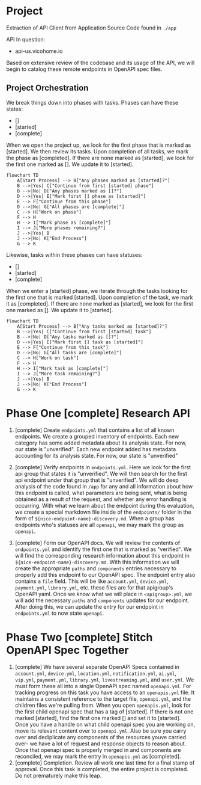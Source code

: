 # Project

Extraction of API Client from Application Source Code found in `./app`

API In question:

* api-us.vicohome.io

Based on extensive review of the codebase and its usage of the API, we will begin to catalog these remote endpoints in OpenAPI spec files.

## Project Orchestration

We break things down into phases with tasks. Phases can have these states:

* []
* [started]
* [complete]

When we open the project up, we look for the first phase that is marked as [started]. We then review its tasks. Upon completion of all tasks, we mark the phase as [completed]. If there are none marked as [started], we look for the first one marked as []. We update it to [started].


```mermaid
flowchart TD
    A[Start Process] --> B["Any phases marked as [started]?"]
    B -->|Yes| C["Continue from first [started] phase"]
    B -->|No| D["Any phases marked as []?"]
    D -->|Yes| E["Mark first [] phase as [started]"]
    E --> F["Continue from this phase"]
    D -->|No| G["All phases are [complete]"]
    C --> H["Work on phase"]
    F --> H
    H --> I["Mark phase as [complete]"]
    I --> J["More phases remaining?"]
    J -->|Yes| B
    J -->|No| K["End Process"]
    G --> K
```

Likewise, tasks within these phases can have statuses:

* []
* [started]
* [complete]

When we enter a [started] phase, we iterate through the tasks looking for the first one that is marked [started]. Upon completion of the task, we mark it as [completed]. If there are none marked as [started], we look for the first one marked as []. We update it to [started].

```mermaid
flowchart TD
    A[Start Process] --> B["Any tasks marked as [started]?"]
    B -->|Yes| C["Continue from first [started] task"]
    B -->|No| D["Any tasks marked as []?"]
    D -->|Yes| E["Mark first [] task as [started]"]
    E --> F["Continue from this task"]
    D -->|No| G["All tasks are [complete]"]
    C --> H["Work on task"]
    F --> H
    H --> I["Mark task as [complete]"]
    I --> J["More task remaining?"]
    J -->|Yes| B
    J -->|No| K["End Process"]
    G --> K
```

# Phase One [complete] Research API

1. [complete] Create `endpoints.yml` that contains a list of all known endpoints. We create a grouped inventory of endpoints. Each new category has some added metadata about its analysis state. For now, our state is "unverified". Each new endpoint added has metadata accounting for its analysis state. For now, our state is "unverified"

2. [complete] Verify endpoints in `endpoints.yml`. Here we look for the first api group that states it is "unverified". We will then search for the first api endpoint under that group that is "unverified". We will do deep analysis of the code found in `/app` for any and all information about how this endpoint is called, what parameters are being sent, what is being obtained as a result of the request, and whether any error handling is occurring. With what we learn about the endpoint during this evaluation, we create a special markdown file inside of the `endpoints/` folder in the form of `${nice-endpoint-name}-discovery.md`. When a group has endpoints who's statuses are all `openapi`, we may mark the group as `openapi`.

3. [complete] Form our OpenAPI docs. We will review the contents of `endpoints.yml` and identify the first one that is marked as "verified". We will find the corresponding research information about this endpoint in `${nice-endpoint-name}-discovery.md`. With this information we will create the appropriate `paths` and `components` entries necessary to properly add this endpoint to our OpenAPI spec. The endpoint entry also contains a `file` field. This will be like `account.yml`, `device.yml`, `payment.yml`, `library.yml`, etc. these files are for that apigroup's OpenAPI yaml. Once we know what we will place in `<apigroup>.yml`, we will add the necessary `paths` and `components` updates for our endpoint. After doing this, we can update the entry for our endpoint in `endpoints.yml` to now state `openapi`.

# Phase Two [complete] Stitch OpenAPI Spec Together

1. [complete] We have several separate OpenAPI Specs contained in `account.yml`, `device.yml`, `location.yml`, `notification.yml`, `ai.yml`, `vip.yml`, `payment.yml`, `library.yml`, `livestreaming.yml`, and `user.yml`. We must form these all into a single OpenAPI spec named `openapi.yml`. For tracking progress on this task you have access to an `openapis.yml` file. It maintains a consistent reference to the target file, `openapi.yml`, and the children files we're pulling from. When you open `openapis.yml`, look for the first child openapi spec that has a tag of [started]. If there is not one marked [started], find the first one marked [] and set it to [started]. Once you have a handle on what child openapi spec you are working on, move its relevant content over to `openapi.yml`. Also be sure you carry over and dediplicate any components of the resources youve carried over- we have a lot of request and response objects to reason about. Once that openapi spec is properly merged in and components are reconciled, we may mark the entry in `openapis.yml` as [completed].
2. [complete] Completion. Review all work one last time for a final stamp of approval. Once this task is completed, the entire project is completed. Do not prematurely make this leap.

